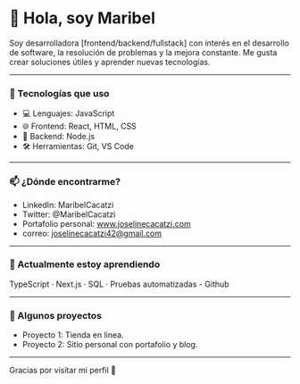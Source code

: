 # 👋 Hola, soy Maribel

Soy desarrolladora [frontend/backend/fullstack] con interés en el desarrollo de software, la resolución de problemas y la mejora constante. Me gusta crear soluciones útiles y aprender nuevas tecnologías.

---

### 💼 Tecnologías que uso

- 💻 Lenguajes: JavaScript
- 🌐 Frontend: React, HTML, CSS
- 🔧 Backend: Node.js
- 🛠️ Herramientas: Git, VS Code

---

### 📫 ¿Dónde encontrarme?

- LinkedIn: MaribelCacatzi
- Twitter: @MaribelCacatzi
- Portafolio personal: www.joselinecacatzi.com
- correo: joselinecacatzi42@gmail.com

---

### 🧠 Actualmente estoy aprendiendo

TypeScript · Next.js · SQL · Pruebas automatizadas - Github 

---

### 🚀 Algunos proyectos

- Proyecto 1: Tienda en linea.
- Proyecto 2: Sitio personal con portafolio y blog.

---

Gracias por visitar mi perfil 🚀
